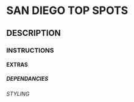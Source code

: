 # SAN DIEGO TOP SPOTS

## DESCRIPTION

### INSTRUCTIONS

#### EXTRAS

##### DEPENDANCIES

###### STYLING